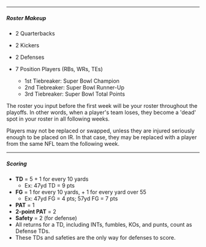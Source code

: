 
---
##### Roster Makeup
- 2 Quarterbacks
- 2 Kickers
- 2 Defenses
- 7 Position Players (RBs, WRs, TEs)

    - 1st Tiebreaker: Super Bowl Champion 
    - 2nd Tiebreaker: Super Bowl Runner-Up
    - 3rd Tiebreaker: Super Bowl Total Points


The roster you input before the first week will be your roster throughout the playoffs. 
In other words, when a player's team loses, they become a 'dead' spot in your roster in all following weeks.

Players may not be replaced or swapped, unless they are injured seriously enough to be placed on IR. In that case, they may be replaced with a player from the same NFL team the following week.

---
##### Scoring
- **TD** = 5 + 1 for every 10 yards
    - Ex: 47yd TD = 9 pts
- **FG** = 1 for every 10 yards, + 1 for every yard over 55
    - Ex: 47yd FG = 4 pts; 57yd FG = 7 pts
- **PAT** = 1
- **2-point PAT** = 2
- **Safety** = 2 (for defense)
- All returns for a TD, including INTs, fumbles, KOs, and punts, count as Defense TDs.  
- These TDs and safeties are the only way for defenses to score.

